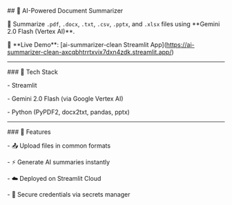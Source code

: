 ﻿\## 🧠 AI-Powered Document Summarizer



🎯 Summarize `.pdf`, `.docx`, `.txt`, `.csv`, `.pptx`, and `.xlsx` files using \*\*Gemini 2.0 Flash (Vertex AI)\*\*.



🔗 \*\*Live Demo\*\*: \[ai-summarizer-clean Streamlit App](https://ai-summarizer-clean-axcqbhtrrtxvix7dxn4zdk.streamlit.app/)



---



\### 🔧 Tech Stack

\- Streamlit

\- Gemini 2.0 Flash (via Google Vertex AI)

\- Python (PyPDF2, docx2txt, pandas, pptx)



---



\### 🚀 Features

\- 📤 Upload files in common formats

\- ⚡ Generate AI summaries instantly

\- ☁️ Deployed on Streamlit Cloud

\- 🔐 Secure credentials via secrets manager



